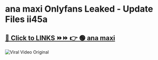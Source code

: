 
 # ana maxi Onlyfans Leaked - Update Files ii45a

## <h2><a href="https://clipsfans.com/ana_maxi&ref=git">🔗 Click to LINKS ⏩⏩ 👉 🟢 ana maxi </a></h2>

<a href="https://clipsfans.com/ana_maxi&ref=git" rel="nofollow" data-target="animated-image.originalLink"><img src="https://i.ibb.co.com/xMMVF88/686577567.gif" alt="Viral Video Original" style="max-width: 100%; display: inline-block;" data-target="animated-image.originalImage"></a>

